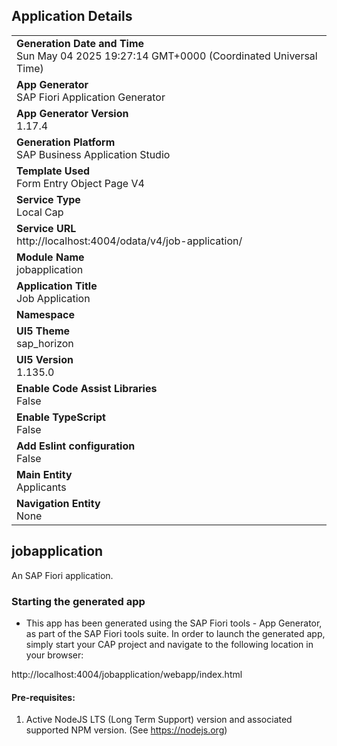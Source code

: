 ## Application Details
|               |
| ------------- |
|**Generation Date and Time**<br>Sun May 04 2025 19:27:14 GMT+0000 (Coordinated Universal Time)|
|**App Generator**<br>SAP Fiori Application Generator|
|**App Generator Version**<br>1.17.4|
|**Generation Platform**<br>SAP Business Application Studio|
|**Template Used**<br>Form Entry Object Page V4|
|**Service Type**<br>Local Cap|
|**Service URL**<br>http://localhost:4004/odata/v4/job-application/|
|**Module Name**<br>jobapplication|
|**Application Title**<br>Job Application|
|**Namespace**<br>|
|**UI5 Theme**<br>sap_horizon|
|**UI5 Version**<br>1.135.0|
|**Enable Code Assist Libraries**<br>False|
|**Enable TypeScript**<br>False|
|**Add Eslint configuration**<br>False|
|**Main Entity**<br>Applicants|
|**Navigation Entity**<br>None|

## jobapplication

An SAP Fiori application.

### Starting the generated app

-   This app has been generated using the SAP Fiori tools - App Generator, as part of the SAP Fiori tools suite.  In order to launch the generated app, simply start your CAP project and navigate to the following location in your browser:

http://localhost:4004/jobapplication/webapp/index.html

#### Pre-requisites:

1. Active NodeJS LTS (Long Term Support) version and associated supported NPM version.  (See https://nodejs.org)



